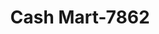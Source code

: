 ---
f_zip-code: 37380
f_state-code: TN
title: Cash Mart-7862
f_phone: 423-837-2755
f_city-only: Pittsburg
f_address: 114 N Cedar Ave South Pittsburg
f_location-unique-id: '7862'
slug: cash-mart-7862
updated-on: '2024-05-30T13:46:58.046Z'
created-on: '2024-05-30T13:36:59.803Z'
published-on: '2024-05-30T13:54:32.469Z'
f_city-state: cms/city/pittsburg-tn.md
f_company: cms/company/cash-mart.md
f_state: cms/state/tennessee.md
layout: '[payday-loan].html'
tags: payday-loan
---